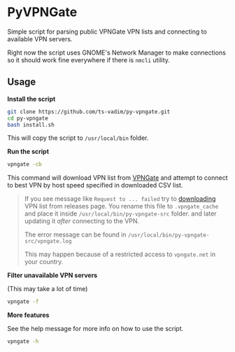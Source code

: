 # PyVPNGate

Simple script for parsing public VPNGate VPN lists and connecting to available VPN servers.

Right now the script uses GNOME's Network Manager to make connections so 
it should work fine everywhere if there is `nmcli` utility.

<!-- However support for connecting using **OpenVPN** and **PowerShell** will be added soon. -->

## Usage

**Install the script**

```bash
git clone https://github.com/ts-vadim/py-vpngate.git
cd py-vpngate
bash install.sh
```

This will copy the script to `/usr/local/bin` folder.

**Run the script**

```bash
vpngate -cb
```

This command will download VPN list from [VPNGate](https://www.vpngate.net/api/iphone) 
and attempt to connect to best VPN by host speed specified in downloaded CSV list.

> If you see message like `Request to ... failed`
> try to [downloading](https://github.com/ts-vadim/py-vpngate/releases) 
> VPN list from releases page. You rename this file to `.vpngate_cache` 
> and place it inside `/usr/local/bin/py-vpngate-src` folder.
> and later updating it *after* connecting to the VPN.
> 
> The error message can be found in `/usr/local/bin/py-vpngate-src/vpngate.log`
>
> This may happen because of a restricted access to `vpngate.net` in your country.

**Filter unavailable VPN servers**

(This may take a lot of time)

```bash
vpngate -f
```

**More features**

See the help message for more info on how to use the script.
```bash
vpngate -h
```
